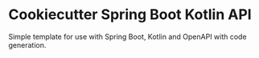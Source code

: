 # Cookiecutter Spring Boot Kotlin API

Simple template for use with Spring Boot, Kotlin and OpenAPI with code generation.
